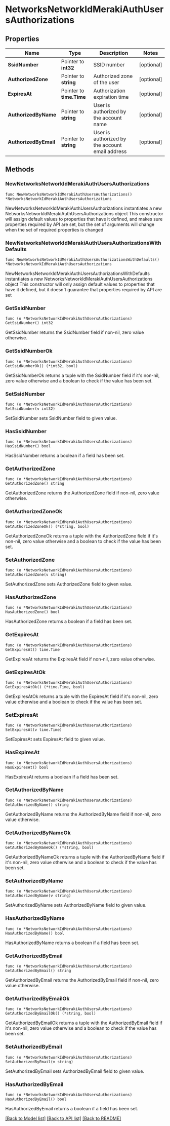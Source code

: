 # NetworksNetworkIdMerakiAuthUsersAuthorizations

## Properties

Name | Type | Description | Notes
------------ | ------------- | ------------- | -------------
**SsidNumber** | Pointer to **int32** | SSID number | [optional] 
**AuthorizedZone** | Pointer to **string** | Authorized zone of the user | [optional] 
**ExpiresAt** | Pointer to **time.Time** | Authorization expiration time | [optional] 
**AuthorizedByName** | Pointer to **string** | User is authorized by the account name | [optional] 
**AuthorizedByEmail** | Pointer to **string** | User is authorized by the account email address | [optional] 

## Methods

### NewNetworksNetworkIdMerakiAuthUsersAuthorizations

`func NewNetworksNetworkIdMerakiAuthUsersAuthorizations() *NetworksNetworkIdMerakiAuthUsersAuthorizations`

NewNetworksNetworkIdMerakiAuthUsersAuthorizations instantiates a new NetworksNetworkIdMerakiAuthUsersAuthorizations object
This constructor will assign default values to properties that have it defined,
and makes sure properties required by API are set, but the set of arguments
will change when the set of required properties is changed

### NewNetworksNetworkIdMerakiAuthUsersAuthorizationsWithDefaults

`func NewNetworksNetworkIdMerakiAuthUsersAuthorizationsWithDefaults() *NetworksNetworkIdMerakiAuthUsersAuthorizations`

NewNetworksNetworkIdMerakiAuthUsersAuthorizationsWithDefaults instantiates a new NetworksNetworkIdMerakiAuthUsersAuthorizations object
This constructor will only assign default values to properties that have it defined,
but it doesn't guarantee that properties required by API are set

### GetSsidNumber

`func (o *NetworksNetworkIdMerakiAuthUsersAuthorizations) GetSsidNumber() int32`

GetSsidNumber returns the SsidNumber field if non-nil, zero value otherwise.

### GetSsidNumberOk

`func (o *NetworksNetworkIdMerakiAuthUsersAuthorizations) GetSsidNumberOk() (*int32, bool)`

GetSsidNumberOk returns a tuple with the SsidNumber field if it's non-nil, zero value otherwise
and a boolean to check if the value has been set.

### SetSsidNumber

`func (o *NetworksNetworkIdMerakiAuthUsersAuthorizations) SetSsidNumber(v int32)`

SetSsidNumber sets SsidNumber field to given value.

### HasSsidNumber

`func (o *NetworksNetworkIdMerakiAuthUsersAuthorizations) HasSsidNumber() bool`

HasSsidNumber returns a boolean if a field has been set.

### GetAuthorizedZone

`func (o *NetworksNetworkIdMerakiAuthUsersAuthorizations) GetAuthorizedZone() string`

GetAuthorizedZone returns the AuthorizedZone field if non-nil, zero value otherwise.

### GetAuthorizedZoneOk

`func (o *NetworksNetworkIdMerakiAuthUsersAuthorizations) GetAuthorizedZoneOk() (*string, bool)`

GetAuthorizedZoneOk returns a tuple with the AuthorizedZone field if it's non-nil, zero value otherwise
and a boolean to check if the value has been set.

### SetAuthorizedZone

`func (o *NetworksNetworkIdMerakiAuthUsersAuthorizations) SetAuthorizedZone(v string)`

SetAuthorizedZone sets AuthorizedZone field to given value.

### HasAuthorizedZone

`func (o *NetworksNetworkIdMerakiAuthUsersAuthorizations) HasAuthorizedZone() bool`

HasAuthorizedZone returns a boolean if a field has been set.

### GetExpiresAt

`func (o *NetworksNetworkIdMerakiAuthUsersAuthorizations) GetExpiresAt() time.Time`

GetExpiresAt returns the ExpiresAt field if non-nil, zero value otherwise.

### GetExpiresAtOk

`func (o *NetworksNetworkIdMerakiAuthUsersAuthorizations) GetExpiresAtOk() (*time.Time, bool)`

GetExpiresAtOk returns a tuple with the ExpiresAt field if it's non-nil, zero value otherwise
and a boolean to check if the value has been set.

### SetExpiresAt

`func (o *NetworksNetworkIdMerakiAuthUsersAuthorizations) SetExpiresAt(v time.Time)`

SetExpiresAt sets ExpiresAt field to given value.

### HasExpiresAt

`func (o *NetworksNetworkIdMerakiAuthUsersAuthorizations) HasExpiresAt() bool`

HasExpiresAt returns a boolean if a field has been set.

### GetAuthorizedByName

`func (o *NetworksNetworkIdMerakiAuthUsersAuthorizations) GetAuthorizedByName() string`

GetAuthorizedByName returns the AuthorizedByName field if non-nil, zero value otherwise.

### GetAuthorizedByNameOk

`func (o *NetworksNetworkIdMerakiAuthUsersAuthorizations) GetAuthorizedByNameOk() (*string, bool)`

GetAuthorizedByNameOk returns a tuple with the AuthorizedByName field if it's non-nil, zero value otherwise
and a boolean to check if the value has been set.

### SetAuthorizedByName

`func (o *NetworksNetworkIdMerakiAuthUsersAuthorizations) SetAuthorizedByName(v string)`

SetAuthorizedByName sets AuthorizedByName field to given value.

### HasAuthorizedByName

`func (o *NetworksNetworkIdMerakiAuthUsersAuthorizations) HasAuthorizedByName() bool`

HasAuthorizedByName returns a boolean if a field has been set.

### GetAuthorizedByEmail

`func (o *NetworksNetworkIdMerakiAuthUsersAuthorizations) GetAuthorizedByEmail() string`

GetAuthorizedByEmail returns the AuthorizedByEmail field if non-nil, zero value otherwise.

### GetAuthorizedByEmailOk

`func (o *NetworksNetworkIdMerakiAuthUsersAuthorizations) GetAuthorizedByEmailOk() (*string, bool)`

GetAuthorizedByEmailOk returns a tuple with the AuthorizedByEmail field if it's non-nil, zero value otherwise
and a boolean to check if the value has been set.

### SetAuthorizedByEmail

`func (o *NetworksNetworkIdMerakiAuthUsersAuthorizations) SetAuthorizedByEmail(v string)`

SetAuthorizedByEmail sets AuthorizedByEmail field to given value.

### HasAuthorizedByEmail

`func (o *NetworksNetworkIdMerakiAuthUsersAuthorizations) HasAuthorizedByEmail() bool`

HasAuthorizedByEmail returns a boolean if a field has been set.


[[Back to Model list]](../README.md#documentation-for-models) [[Back to API list]](../README.md#documentation-for-api-endpoints) [[Back to README]](../README.md)


